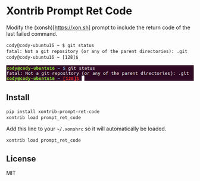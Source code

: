 # Xontrib Prompt Ret Code

Modify the (xonsh)[https://xon.sh] prompt to include the return code of the last failed command.

```shell
cody@cody-ubuntu16 ~ $ git status
fatal: Not a git repository (or any of the parent directories): .git
cody@cody-ubuntu16 ~ [128]$ 
```

![Demo](https://raw.githubusercontent.com/Siecje/xontrib-prompt-ret-code/master/demo.png)


## Install

```shell
pip install xontrib-prompt-ret-code
xontrib load prompt_ret_code
```

Add this line to your ```~/.xonshrc``` so it will automatically be loaded.

```shell
xontrib load prompt_ret_code
```

## License

MIT

